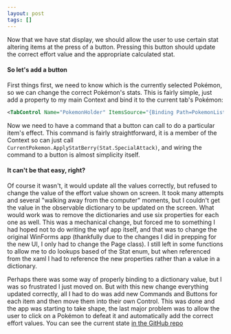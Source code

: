 ```yaml
---
layout: post
tags: []
---
```

Now that we have stat display, we should allow the user to use certain stat altering items at the press of a button. Pressing this button should update the correct effort value and the appropriate calculated stat.

#### So let's add a button

First things first, we need to know which is the currently selected Pokémon, so we can change the correct Pokémon's stats. This is fairly simple, just add a property to my main Context and bind it to the current tab's Pokémon:

```xml
<TabControl Name="PokemonHolder" ItemsSource="{Binding Path=PokemonList}" SelectedItem="{Binding Path=CurrentPokemon}" DockPanel.Dock="Left">;
```

Now we need to have a command that a button can call to do a particular item's effect. This command is fairly straightforward, it is a member of the Context so can just call `CurrentPokemon.ApplyStatBerry(Stat.SpecialAttack)`, and wiring the command to a button is almost simplicity itself.

#### It can't be that easy, right?

Of course it wasn't, it would update all the values correctly, but refused to change the value of the effort value shown on screen. It took many attempts and several "walking away from the computer" moments, but I couldn't get the value in the observable dictionary to be updated on the screen. What would work was to remove the dictionaries and use six properties for each one as well. This was a mechanical change, but forced me to something I had hoped not to do writing the wpf app itself, and that was to change the original WinForms app (thankfully due to the changes I did in prepping for the new UI, I only had to change the Page class). I still left in some functions to allow me to do lookups based of the Stat enum, but when referenced from the xaml I had to reference the new properties rather than a value in a dictionary.

Perhaps there was some way of properly binding to a dictionary value, but I was so frustrated I just moved on. But with this new change everything updated correctly, all I had to do was add new Commands and Buttons for each item and then move them into their own Control. This was done and the app was starting to take shape, the last major problem was to allow the user to click on a Pokémon to defeat it and automatically add the correct effort values. You can see the current state [in the GitHub repo](https://github.com/PeterGerrard/EVTracker/tree/02b023220ffccffba163821cf4e6bef4f0a14b8a)
